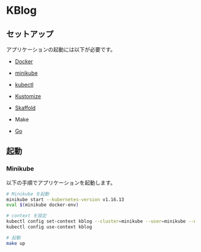 # KBlog

## セットアップ

アプリケーションの起動には以下が必要です。

- [Docker](https://docs.docker.com/engine/install/)
- [minikube](https://kubernetes.io/docs/tasks/tools/install-minikube/)
- [kubectl](https://kubernetes.io/docs/tasks/tools/install-kubectl/)
- [Kustomize](https://kubernetes-sigs.github.io/kustomize/installation/)
- [Skaffold](https://skaffold.dev/docs/install/)

- Make
- [Go](https://golang.org/)

## 起動

### Minikube

以下の手順でアプリケーションを起動します。

```bash
# Minikube を起動
minikube start --kubernetes-version v1.16.13
eval $(minikube docker-env)

# context を設定
kubectl config set-context kblog --cluster=minikube --user=minikube --namespace=kblog
kubectl config use-context kblog

# 起動
make up
```

